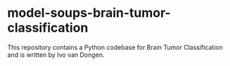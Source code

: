 # model-soups-brain-tumor-classification
This repository contains a Python codebase for Brain Tumor Classification and is written by Ivo van Dongen.
